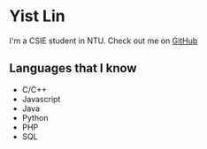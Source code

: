 # Yist Lin

I'm a CSIE student in NTU. Check out me on [GitHub](https://github.com/yistLin)

## Languages that I know

- C/C++
- Javascript
- Java
- Python
- PHP
- SQL

